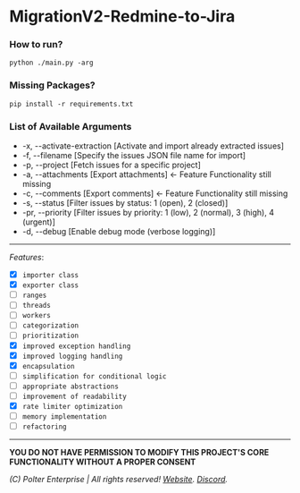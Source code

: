 # MigrationV2-Redmine-to-Jira

### How to run?
```
python ./main.py -arg 
```
### Missing Packages?
```
pip install -r requirements.txt
```

### List of Available Arguments
- -x, --activate-extraction [Activate and import already extracted issues]
- -f, --filename [Specify the issues JSON file name for import]
- -p, --project [Fetch issues for a specific project]
- -a, --attachments [Export attachments] <- Feature Functionality still missing
- -c, --comments [Export comments] <- Feature Functionality still missing
- -s, --status [Filter issues by status: 1 (open), 2 (closed)]
- -pr, --priority [Filter issues by priority: 1 (low), 2 (normal), 3 (high), 4 (urgent)]
- -d, --debug [Enable debug mode (verbose logging)]

___
*Features*:
- [x] `importer class`
- [x] `exporter class`
- [ ] `ranges`
- [ ] `threads`
- [ ] `workers`
- [ ] `categorization`
- [ ] `prioritization`
- [x] `improved exception handling`
- [x] `improved logging handling`
- [x] `encapsulation`
- [ ] `simplification for conditional logic`
- [ ] `appropriate abstractions`
- [ ] `improvement of readability`
- [x] `rate limiter optimization`
- [ ] `memory implementation`
- [ ] `refactoring`
___

**YOU DO NOT HAVE PERMISSION TO MODIFY THIS PROJECT'S CORE FUNCTIONALITY WITHOUT A PROPER CONSENT**

*(C) Polter Enterprise | All rights reserved! [Website](https://poltersanctuary.com). [Discord](https://discord.gg/eVvPpe7).*
